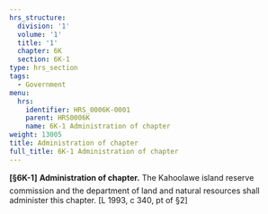```yaml
---
hrs_structure:
  division: '1'
  volume: '1'
  title: '1'
  chapter: 6K
  section: 6K-1
type: hrs_section
tags:
  - Government
menu:
  hrs:
    identifier: HRS_0006K-0001
    parent: HRS0006K
    name: 6K-1 Administration of chapter
weight: 13005
title: Administration of chapter
full_title: 6K-1 Administration of chapter
---
```

**[§6K-1]** **Administration of chapter.** The Kahoolawe island reserve commission and the department of land and natural resources shall administer this chapter. [L 1993, c 340, pt of §2]